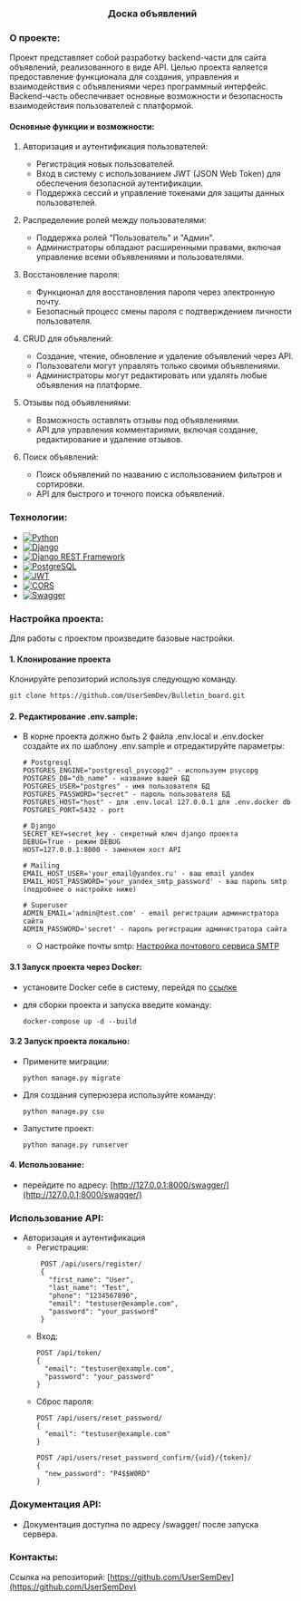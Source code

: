 <h3 align="center">Доска объявлений</h3>

### О проекте:

Проект представляет собой разработку backend-части для сайта объявлений, реализованного в виде API. Целью проекта
является предоставление функционала для создания, управления и взаимодействия с объявлениями через программный
интерфейс. Backend-часть обеспечивает основные возможности и безопасность взаимодействия пользователей с платформой.

#### Основные функции и возможности:

1. Авторизация и аутентификация пользователей:
    - Регистрация новых пользователей.
    - Вход в систему с использованием JWT (JSON Web Token) для обеспечения безопасной аутентификации.
    - Поддержка сессий и управление токенами для защиты данных пользователей.


2. Распределение ролей между пользователями:
    - Поддержка ролей "Пользователь" и "Админ".
    - Администраторы обладают расширенными правами, включая управление всеми объявлениями и пользователями.


3. Восстановление пароля:
    - Функционал для восстановления пароля через электронную почту.
    - Безопасный процесс смены пароля с подтверждением личности пользователя.


4. CRUD для объявлений:
    - Создание, чтение, обновление и удаление объявлений через API.
    - Пользователи могут управлять только своими объявлениями.
    - Администраторы могут редактировать или удалять любые объявления на платформе.


5. Отзывы под объявлениями:
    - Возможность оставлять отзывы под объявлениями.
    - API для управления комментариями, включая создание, редактирование и удаление отзывов.


6. Поиск объявлений:
    - Поиск объявлений по названию с использованием фильтров и сортировки.
    - API для быстрого и точного поиска объявлений.

### Технологии:

- [![Python](https://img.shields.io/badge/Python-092E20?style=flat&logo=Python)](https://www.python.org/)
- [![Django](https://img.shields.io/badge/Django-092E20?style=flat&logo=Django)](https://www.djangoproject.com/)
- [![Django REST Framework](https://img.shields.io/badge/Django%20REST%20Framework-092E20?style=flat)](https://www.django-rest-framework.org/)
- [![PostgreSQL](https://img.shields.io/badge/PostgreSQL-092E20?style=flat&logo=PostgreSQL)](https://www.postgresql.org/)
- [![JWT](https://img.shields.io/badge/JWT-092E20?style=flat)](https://django-rest-framework-simplejwt.readthedocs.io/en/latest/)
- [![CORS](https://img.shields.io/badge/CORS-092E20?style=flat)](https://pypi.org/project/django-cors-headers/)
- [![Swagger](https://img.shields.io/badge/Swagger-092E20?style=flat)](https://swagger.io/)

### Настройка проекта:

Для работы с проектом произведите базовые настройки.

#### 1. Клонирование проекта

Клонируйте репозиторий используя следующую команду.

  ```sh
  git clone https://github.com/UserSemDev/Bulletin_board.git
  ```

#### 2. Редактирование .env.sample:

- В корне проекта должно быть 2 файла .env.local и .env.docker создайте их по шаблону .env.sample и отредактируйте
  параметры:
    ```text
    # Postgresql
    POSTGRES_ENGINE="postgresql_psycopg2" - используем psycopg
    POSTGRES_DB="db_name" - название вашей БД
    POSTGRES_USER="postgres" - имя пользователя БД
    POSTGRES_PASSWORD="secret" - пароль пользователя БД
    POSTGRES_HOST="host" - для .env.local 127.0.0.1 для .env.docker db
    POSTGRES_PORT=5432 - port
    
    # Django
    SECRET_KEY=secret_key - секретный ключ django проекта
    DEBUG=True - режим DEBUG
    HOST=127.0.0.1:8000 - заменяем хост API
    
    # Mailing  
    EMAIL_HOST_USER='your_email@yandex.ru' - ваш email yandex
    EMAIL_HOST_PASSWORD='your_yandex_smtp_password' - ваш пароль smtp (подробнее о настройке ниже)
    
    # Superuser
    ADMIN_EMAIL='admin@test.com' - email регистрации администратора сайта
    ADMIN_PASSWORD='secret' - пароль регистрации администратора сайта
    ```
    - О настройке почты smtp:
      [Настройка почтового сервиса SMTP ](https://proghunter.ru/articles/setting-up-the-smtp-mail-service-for-yandex-in-django)

#### 3.1 Запуск проекта через Docker:

- установите Docker себе в систему, перейдя по [ссылке](https://docs.docker.com/engine/install/)
- для сборки проекта и запуска введите команду:

   ```text
   docker-compose up -d --build
   ```

#### 3.2 Запуск проекта локально:

- Примените миграции:
   ```text
   python manage.py migrate
   ```

- Для создания суперюзера используйте команду:
   ```text
   python manage.py csu
   ```

- Запустите проект:
   ```text
   python manage.py runserver
   ```

#### 4. Использование:

- перейдите по адресу: [http://127.0.0.1:8000/swagger/](http://127.0.0.1:8000/swagger/)

### Использование API:

- Авторизация и аутентификация
    - Регистрация:
      ```text
       POST /api/users/register/
       {
         "first_name": "User",
         "last_name": "Test",
         "phone": "1234567890",
         "email": "testuser@example.com",
         "password": "your_password"
       }
       ```
    - Вход:
       ```text
       POST /api/token/
       {
         "email": "testuser@example.com",
         "password": "your_password"
       }
       ```
    - Сброс пароля:
       ```text
       POST /api/users/reset_password/
       {
         "email": "testuser@example.com"
       }
       
       POST /api/users/reset_password_confirm/{uid}/{token}/
       {  
         "new_password": "P4$$W0RD"
       }
       ```

### Документация API:

- Документация доступна по адресу /swagger/ после запуска сервера.

### Контакты:

Ссылка на репозиторий: [https://github.com/UserSemDev](https://github.com/UserSemDev)